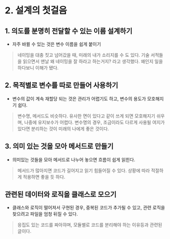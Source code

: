 # 2. 설계의 첫걸음

## 1. 의도를 분명히 전달할 수 있는 이름 설계하기 
- 자주 바뀔 수 있는 것은 변수 이름을 쉽게 붙이기

> 네이밍을 대충 짓고 넘어갔을 때, 미래의 내가 소리지를 수 도 있다. 기술 서적들을 읽으면서 맨날 왜 네이밍을 잘 하라고 하는거지? 라고 생각했다. 왜인지 일을 하다보니 이해가 됐다.    

   
## 2. 목적별로 변수를 따로 만들어 사용하기 
- 변수의 값이 계속 재할당 되는 것은 관리가 어렵기도 하고, 변수의 용도가 모호해지기 쉽다.

> 변수명, 메서드도 비슷하다. 유사한 면이 있다고 같이 쓰게 되면 모호해지기 쉬우며, 나중에 유지보수가 어렵다. 변수명의 경우, 조금이라도 다르게 사용될 여지가 있다면 분리하는 것이 미래의 나에게 좋은 것이다.    

   
## 3. 의미 있는 것을 모아 메서드로 만들기 
- 의미있는 것들을 모아 메서드로 나누어 놓으면 흐름이 쉽게 읽힌다.

> 메서드가 많아지면 코드가 길어지고 읽기 힘들어질 수 있다. 상황에 따라 적절하게 적용하면 좋을 듯 하다.    

   
## 관련된 데이터와 로직을 클래스로 모으기
- 클래스와 로직이 떨어져서 구현된 경우, 중복된 코드가 추가될 수 있고, 관련 로직을 찾으려고 파일을 엄청 뒤질 수 있다.

> 응집도 있는 코드를 짜아햐며, 모듈별로 코드를 분리해야 하는 이유등과 관련된 글이다. 


